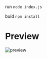 run `node index.js`

buid `npm install`
# Preview
![preview](https://cdn.discordapp.com/attachments/1335597135202353224/1383847576872423476/20250615_233552.jpg?ex=685047fc&is=684ef67c&hm=38f96270fc6aff7e56613ba54ccafd20bb56b0626aae4c4f05cde8b4d6c64229&)
